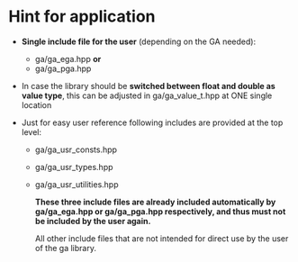 # Hint for application

- **Single include file for the user** (depending on the GA needed):
  - ga/ga_ega.hpp **or**
  - ga/ga_pga.hpp

- In case the library should be **switched between float and double as value type**, this
  can be adjusted in ga/ga_value_t.hpp at ONE single location

- Just for easy user reference following includes are provided at the top level:
  - ga/ga_usr_consts.hpp
  - ga/ga_usr_types.hpp
  - ga/ga_usr_utilities.hpp

    **These three include files are already included automatically by ga/ga_ega.hpp or
    ga/ga_pga.hpp respectively, and thus must not be included by the user again.**

    All other include files that are not intended for direct use by the user of the
    ga library.
